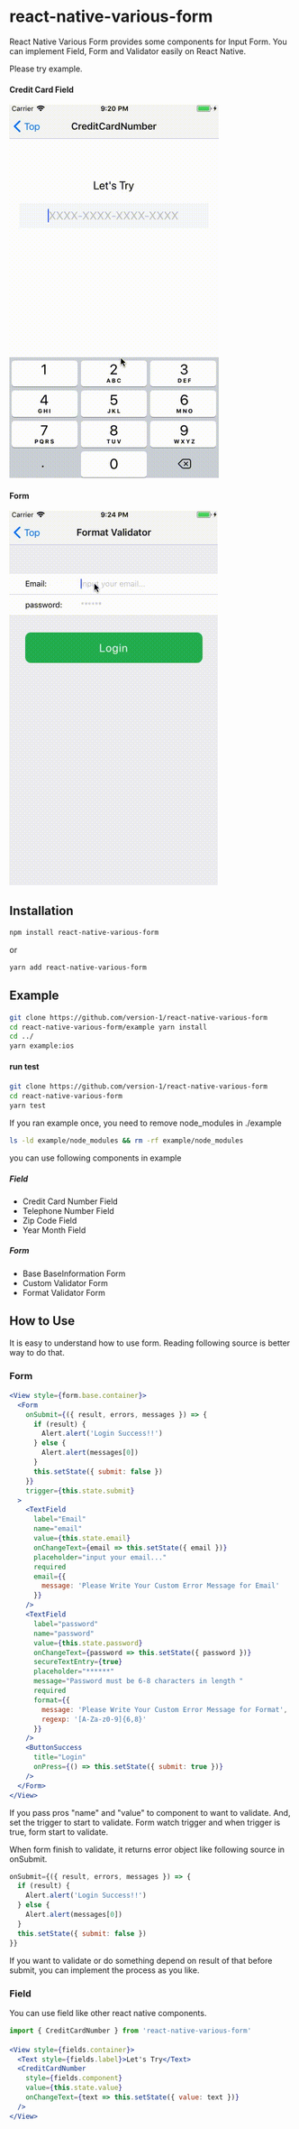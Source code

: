 # react-native-various-form

React Native Various Form provides some components for Input Form.
You can implement Field, Form and Validator easily on React Native.

Please try example.

#### Credit Card Field

<img src="./example/src/assets/gif/credit-card.gif"/>

#### Form

<img src="./example/src/assets/gif/form.gif" />

## Installation

```bash
npm install react-native-various-form
```

or

```bash
yarn add react-native-various-form
```

## Example

```bash
git clone https://github.com/version-1/react-native-various-form
cd react-native-various-form/example yarn install
cd ../
yarn example:ios
```

#### run test

```bash
git clone https://github.com/version-1/react-native-various-form
cd react-native-various-form
yarn test
```

If you ran example once, you need to remove node_modules in ./example

```bash
ls -ld example/node_modules && rm -rf example/node_modules
```

you can use following components in example

##### Field

* Credit Card Number Field
* Telephone Number Field
* Zip Code Field
* Year Month Field

##### Form

* Base BaseInformation Form
* Custom Validator Form
* Format Validator Form

## How to Use

It is easy to understand how to use form.
Reading following source is better way to do that.

### Form

```jsx
<View style={form.base.container}>
  <Form
    onSubmit={({ result, errors, messages }) => {
      if (result) {
        Alert.alert('Login Success!!')
      } else {
        Alert.alert(messages[0])
      }
      this.setState({ submit: false })
    }}
    trigger={this.state.submit}
  >
    <TextField
      label="Email"
      name="email"
      value={this.state.email}
      onChangeText={email => this.setState({ email })}
      placeholder="input your email..."
      required
      email={{
        message: 'Please Write Your Custom Error Message for Email'
      }}
    />
    <TextField
      label="password"
      name="password"
      value={this.state.password}
      onChangeText={password => this.setState({ password })}
      secureTextEntry={true}
      placeholder="******"
      message="Password must be 6-8 characters in length "
      required
      format={{
        message: 'Please Write Your Custom Error Message for Format',
        regexp: '[A-Za-z0-9]{6,8}'
      }}
    />
    <ButtonSuccess
      title="Login"
      onPress={() => this.setState({ submit: true })}
    />
  </Form>
</View>
```

If you pass pros "name" and "value" to component to want to validate.
And, set the trigger to start to validate. Form watch trigger and when
trigger is true, form start to validate.

When form finish to validate, it returns error object like following source in onSubmit.

```jsx
onSubmit={({ result, errors, messages }) => {
  if (result) {
    Alert.alert('Login Success!!')
  } else {
    Alert.alert(messages[0])
  }
  this.setState({ submit: false })
}}
```

If you want to validate or do something depend on result of that before submit,
you can implement the process as you like.

### Field

You can use field like other react native components.

```jsx
import { CreditCardNumber } from 'react-native-various-form'

<View style={fields.container}>
  <Text style={fields.label}>Let's Try</Text>
  <CreditCardNumber
    style={fields.component}
    value={this.state.value}
    onChangeText={text => this.setState({ value: text })}
  />
</View>
```
